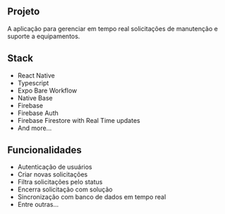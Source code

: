 ## Projeto

A aplicação para gerenciar em tempo real solicitações de manutenção e suporte a equipamentos.

## Stack

- React Native
- Typescript
- Expo Bare Workflow
- Native Base
- Firebase
- Firebase Auth
- Firebase Firestore with Real Time updates
- And more...

## Funcionalidades

- Autenticação de usuários
- Criar novas solicitações
- Filtra solicitações pelo status
- Encerra solicitação com solução
- Sincronização com banco de dados em tempo real
- Entre outras...
</div>
